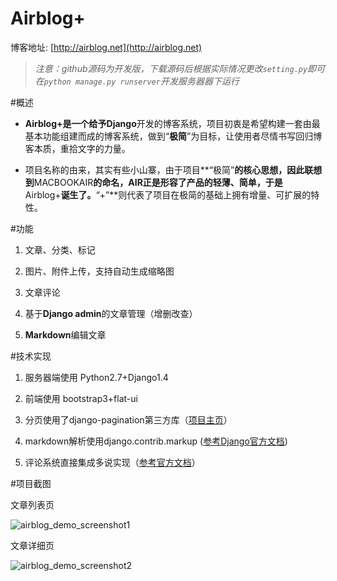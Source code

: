 Airblog+
========
博客地址: [http://airblog.net](http://airblog.net)

>*注意：github源码为开发版，下载源码后根据实际情况更改`setting.py`即可在`python manage.py runserver`开发服务器器下运行*

#概述
- **Airblog+**是一个给予**Django**开发的博客系统，项目初衷是希望构建一套由最基本功能组建而成的博客系统，做到“**极简**”为目标，让使用者尽情书写回归博客本质，重拾文字的力量。

- 项目名称的由来，其实有些小山寨，由于项目**“极简”**的核心思想，因此联想到**MACBOOKAIR**的命名，**AIR**正是形容了产品的轻薄、简单，于是**Airblog+**诞生了。**“+”**则代表了项目在极简的基础上拥有增量、可扩展的特性。

#功能

1. 文章、分类、标记

2. 图片、附件上传，支持自动生成缩略图

3. 文章评论

4. 基于**Django admin**的文章管理（增删改查）

5. **Markdown**编辑文章

#技术实现

1. 服务器端使用 Python2.7+Django1.4

2. 前端使用 bootstrap3+flat-ui

3. 分页使用了django-pagination第三方库（[项目主页](https://github.com/ericflo/django-pagination/)）

4. markdown解析使用django.contrib.markup ([参考Django官方文档](https://docs.djangoproject.com/en/1.4/ref/contrib/markup/))
5. 评论系统直接集成多说实现（[参考官方文档](http://dev.duoshuo.com/python-sdk)）

#项目截图

文章列表页

![airblog_demo_screenshot1](https://github.com/chenxc86/Airblog/blob/master/Airblog/media/demo_screenshot/airblog_demo_screenshot1.jpg)

文章详细页

![airblog_demo_screenshot2](https://github.com/chenxc86/Airblog/blob/master/Airblog/media/demo_screenshot/airblog_demo_screenshot2.jpg)
